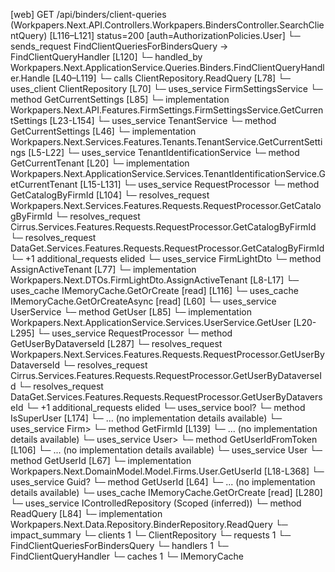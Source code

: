 [web] GET /api/binders/client-queries  (Workpapers.Next.API.Controllers.Workpapers.BindersController.SearchClientQuery)  [L116–L121] status=200 [auth=AuthorizationPolicies.User]
  └─ sends_request FindClientQueriesForBindersQuery -> FindClientQueryHandler [L120]
    └─ handled_by Workpapers.Next.ApplicationService.Queries.Binders.FindClientQueryHandler.Handle [L40–L119]
      └─ calls ClientRepository.ReadQuery [L78]
      └─ uses_client ClientRepository [L70]
      └─ uses_service FirmSettingsService
        └─ method GetCurrentSettings [L85]
          └─ implementation Workpapers.Next.API.Features.FirmSettings.FirmSettingsService.GetCurrentSettings [L23-L154]
            └─ uses_service TenantService
              └─ method GetCurrentSettings [L46]
                └─ implementation Workpapers.Next.Services.Features.Tenants.TenantService.GetCurrentSettings [L5-L22]
                  └─ uses_service TenantIdentificationService
                    └─ method GetCurrentTenant [L20]
                      └─ implementation Workpapers.Next.ApplicationService.Services.TenantIdentificationService.GetCurrentTenant [L15-L131]
                        └─ uses_service RequestProcessor
                          └─ method GetCatalogByFirmId [L104]
                            └─ resolves_request Workpapers.Next.Services.Features.Requests.RequestProcessor.GetCatalogByFirmId
                            └─ resolves_request Cirrus.Services.Features.Requests.RequestProcessor.GetCatalogByFirmId
                            └─ resolves_request DataGet.Services.Features.Requests.RequestProcessor.GetCatalogByFirmId
                            └─ +1 additional_requests elided
                        └─ uses_service FirmLightDto
                          └─ method AssignActiveTenant [L77]
                            └─ implementation Workpapers.Next.DTOs.FirmLightDto.AssignActiveTenant [L8-L17]
                        └─ uses_cache IMemoryCache.GetOrCreate [read] [L116]
            └─ uses_cache IMemoryCache.GetOrCreateAsync [read] [L60]
      └─ uses_service UserService
        └─ method GetUser [L85]
          └─ implementation Workpapers.Next.ApplicationService.Services.UserService.GetUser [L20-L295]
            └─ uses_service RequestProcessor
              └─ method GetUserByDataverseId [L287]
                └─ resolves_request Workpapers.Next.Services.Features.Requests.RequestProcessor.GetUserByDataverseId
                └─ resolves_request Cirrus.Services.Features.Requests.RequestProcessor.GetUserByDataverseId
                └─ resolves_request DataGet.Services.Features.Requests.RequestProcessor.GetUserByDataverseId
                └─ +1 additional_requests elided
            └─ uses_service bool?
              └─ method IsSuperUser [L174]
                └─ ... (no implementation details available)
            └─ uses_service Firm>
              └─ method GetFirmId [L139]
                └─ ... (no implementation details available)
            └─ uses_service User>
              └─ method GetUserIdFromToken [L106]
                └─ ... (no implementation details available)
            └─ uses_service User
              └─ method GetUserId [L67]
                └─ implementation Workpapers.Next.DomainModel.Model.Firms.User.GetUserId [L18-L368]
            └─ uses_service Guid?
              └─ method GetUserId [L64]
                └─ ... (no implementation details available)
            └─ uses_cache IMemoryCache.GetOrCreate [read] [L280]
      └─ uses_service IControlledRepository<Binder> (Scoped (inferred))
        └─ method ReadQuery [L84]
          └─ implementation Workpapers.Next.Data.Repository.BinderRepository.ReadQuery
  └─ impact_summary
    └─ clients 1
      └─ ClientRepository
    └─ requests 1
      └─ FindClientQueriesForBindersQuery
    └─ handlers 1
      └─ FindClientQueryHandler
    └─ caches 1
      └─ IMemoryCache

